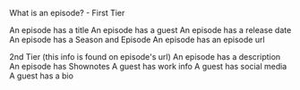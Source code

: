 














What is an episode? - First Tier

An episode has a title
An episode has a guest
An episode has a release date
An episode has a Season and Episode
An episode has an episode url

2nd Tier (this info is found on episode's url)
An episode has a description
An episode has Shownotes
A guest has work info
A guest has social media
A guest has a bio
